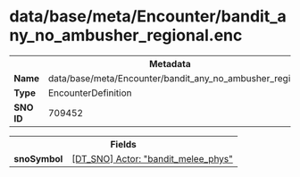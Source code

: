 <h1>data/base/meta/Encounter/bandit_any_no_ambusher_regional.enc</h1><table><tr><th colspan="100%">Metadata</th></tr><tr><td><b>Name</b></td><td>data/base/meta/Encounter/bandit_any_no_ambusher_regional.enc</td></tr><tr><td><b>Type</b></td><td>EncounterDefinition</td></tr><tr><td><b>SNO ID</b></td><td>709452</td></tr></table>

<table><tr><th colspan="100%">Fields</th></tr><tr><td><b>snoSymbol</b></td><td><a href="..\Actor\bandit_melee_phys.acr.md">[DT_SNO] Actor: "bandit_melee_phys"</a></td></tr></table>

